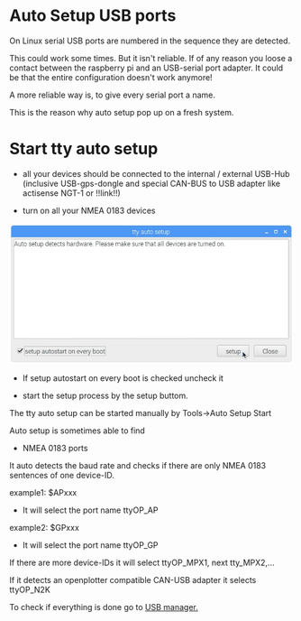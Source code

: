 # Auto Setup USB ports

On Linux serial USB ports are numbered in the sequence they are detected.

This could work some times. But it isn't reliable. If of any reason you loose a contact between the raspberry pi and an USB-serial port adapter. It could be that the entire configuration doesn't work anymore!

A more reliable way is, to give every serial port a name.

This is the reason why auto setup pop up on a fresh system.

# Start tty auto setup

* all your devices should be connected to the internal \/ external USB-Hub \(inclusive USB-gps-dongle and special CAN-BUS to USB adapter like actisense NGT-1 or !!link!!\)

* turn on all your NMEA 0183 devices


![](autosetup_popup.jpg)

* If setup autostart on every boot is checked uncheck it

* start the setup process by the setup buttom.


The tty auto setup can be started manually by Tools-&gt;Auto Setup Start

Auto setup is sometimes able to find

* NMEA 0183 ports

It auto detects the baud rate and checks if there are only NMEA 0183 sentences of one device-ID.

example1: $APxxx

* It will select the port name ttyOP\_AP

example2: $GPxxx

* It will select the port name ttyOP\_GP

If there are more device-IDs it will select ttyOP\_MPX1, next tty\_MPX2,...

If it detects an openplotter compatible CAN-USB adapter it selects ttyOP\_N2K

To check if everything is done go to [USB manager.](usb-manager.md)


